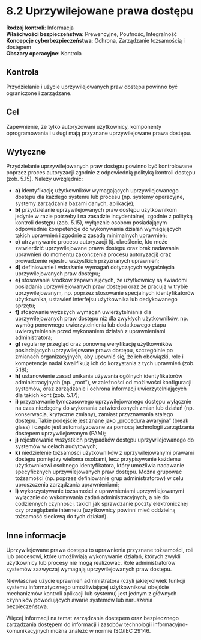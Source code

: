 # 8.2 Uprzywilejowane prawa dostępu

**Rodzaj kontroli**: Informacja  
**Właściwości bezpieczeństwa**: Prewencyjne, Poufność, Integralność  
**Koncepcje cyberbezpieczeństwa**: Ochrona, Zarządzanie tożsamością i dostępem  
**Obszary operacyjne**: Kontrola

## Kontrola

Przydzielanie i użycie uprzywilejowanych praw dostępu powinno być ograniczone i zarządzane.

## Cel

Zapewnienie, że tylko autoryzowani użytkownicy, komponenty oprogramowania i usługi mają przyznane uprzywilejowane prawa dostępu.

## Wytyczne

Przydzielanie uprzywilejowanych praw dostępu powinno być kontrolowane poprzez proces autoryzacji zgodnie z odpowiednią polityką kontroli dostępu (zob. 5.15). Należy uwzględnić:

- **a)** identyfikację użytkowników wymagających uprzywilejowanego dostępu dla każdego systemu lub procesu (np. systemy operacyjne, systemy zarządzania bazami danych, aplikacje);
- **b)** przydzielanie uprzywilejowanych praw dostępu użytkownikom jedynie w razie potrzeby i na zasadzie incydentalnej, zgodnie z polityką kontroli dostępu (zob. 5.15), wyłącznie osobom posiadającym odpowiednie kompetencje do wykonywania działań wymagających takich uprawnień i zgodnie z zasadą minimalnych uprawnień;
- **c)** utrzymywanie procesu autoryzacji (tj. określenie, kto może zatwierdzić uprzywilejowane prawa dostępu oraz brak nadawania uprawnień do momentu zakończenia procesu autoryzacji) oraz prowadzenie rejestru wszystkich przyznanych uprawnień;
- **d)** definiowanie i wdrażanie wymagań dotyczących wygaśnięcia uprzywilejowanych praw dostępu;
- **e)** stosowanie środków zapewniających, że użytkownicy są świadomi posiadania uprzywilejowanych praw dostępu oraz że pracują w trybie uprzywilejowanym, np. poprzez stosowanie specjalnych identyfikatorów użytkownika, ustawień interfejsu użytkownika lub dedykowanego sprzętu;
- **f)** stosowanie wyższych wymagań uwierzytelniania dla uprzywilejowanych praw dostępu niż dla zwykłych użytkowników, np. wymóg ponownego uwierzytelnienia lub dodatkowego etapu uwierzytelnienia przed wykonaniem działań z uprawnieniami administratora;
- **g)** regularny przegląd oraz ponowną weryfikację użytkowników posiadających uprzywilejowane prawa dostępu, szczególnie po zmianach organizacyjnych, aby upewnić się, że ich obowiązki, role i kompetencje nadal kwalifikują ich do korzystania z tych uprawnień (zob. 5.18);
- **h)** ustanowienie zasad unikania używania ogólnych identyfikatorów administracyjnych (np. „root”), w zależności od możliwości konfiguracji systemów, oraz zarządzanie i ochrona informacji uwierzytelniających dla takich kont (zob. 5.17);
- **i)** przyznawanie tymczasowego uprzywilejowanego dostępu wyłącznie na czas niezbędny do wykonania zatwierdzonych zmian lub działań (np. konserwacja, krytyczne zmiany), zamiast przyznawania stałego dostępu. Takie podejście jest znane jako „procedura awaryjna” (break glass) i często jest automatyzowane za pomocą technologii zarządzania dostępem uprzywilejowanym (PAM);
- **j)** rejestrowanie wszystkich przypadków dostępu uprzywilejowanego do systemów w celach audytowych;
- **k)** niedzielenie tożsamości użytkowników z uprzywilejowanymi prawami dostępu pomiędzy wieloma osobami, lecz przypisywanie każdemu użytkownikowi osobnego identyfikatora, który umożliwia nadawanie specyficznych uprzywilejowanych praw dostępu. Można grupować tożsamości (np. poprzez definiowanie grup administratorów) w celu uproszczenia zarządzania uprawnieniami;
- **l)** wykorzystywanie tożsamości z uprawnieniami uprzywilejowanymi wyłącznie do wykonywania zadań administracyjnych, a nie do codziennych czynności, takich jak sprawdzanie poczty elektronicznej czy przeglądanie internetu (użytkownicy powinni mieć oddzielną tożsamość sieciową do tych działań).

## Inne informacje

Uprzywilejowane prawa dostępu to uprawnienia przyznane tożsamości, roli lub procesowi, które umożliwiają wykonywanie działań, których zwykli użytkownicy lub procesy nie mogą realizować. Role administratorów systemów zazwyczaj wymagają uprzywilejowanych praw dostępu.

Niewłaściwe użycie uprawnień administratora (czyli jakiejkolwiek funkcji systemu informatycznego umożliwiającej użytkownikowi obejście mechanizmów kontroli aplikacji lub systemu) jest jednym z głównych czynników powodujących awarie systemów lub naruszenia bezpieczeństwa.

Więcej informacji na temat zarządzania dostępem oraz bezpiecznego zarządzania dostępem do informacji i zasobów technologii informacyjno-komunikacyjnych można znaleźć w normie ISO/IEC 29146.
